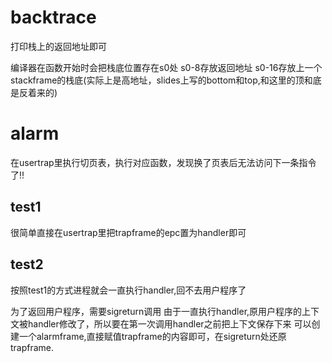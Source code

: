 # backtrace
打印栈上的返回地址即可

编译器在函数开始时会把栈底位置存在s0处
s0-8存放返回地址
s0-16存放上一个stackframe的栈底(实际上是高地址，slides上写的bottom和top,和这里的顶和底是反着来的)


# alarm
在usertrap里执行切页表，执行对应函数，发现换了页表后无法访问下一条指令了!!

## test1
很简单直接在usertrap里把trapframe的epc置为handler即可
## test2
按照test1的方式进程就会一直执行handler,回不去用户程序了

为了返回用户程序，需要sigreturn调用
由于一直执行handler,原用户程序的上下文被handler修改了，所以要在第一次调用handler之前把上下文保存下来
可以创建一个alarmframe,直接赋值trapframe的内容即可，在sigreturn处还原trapframe.


